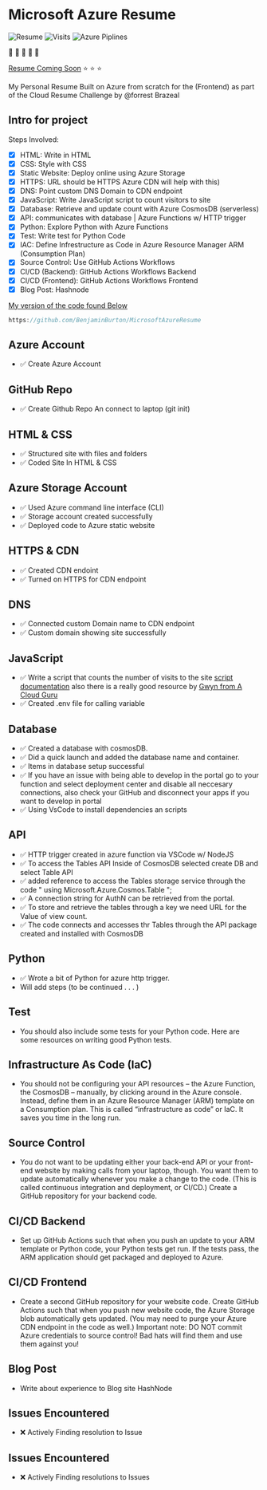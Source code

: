 # Microsoft Azure Resume

![Resume](https://img.shields.io/badge/Resume-UnderConstruction-orange) ![Visits](https://img.shields.io/badge/Visits-Currently%20UK-brightgreen) ![Azure Piplines](https://img.shields.io/badge/Azure%20Pipelines-UnderConstruction-orange)

:wave: :wave: :wave: :wave: :wave:

[Resume Coming Soon](https://www.lavellburton.net/) :star: :star: :star:

My Personal Resume Built on Azure from scratch for the (Frontend) as part of the Cloud Resume Challenge by @forrest Brazeal

## Intro for project

Steps Involved:

- [x] HTML: Write in HTML
- [x] CSS: Style with CSS
- [x] Static Website: Deploy online using Azure Storage
- [x] HTTPS: URL should be HTTPS Azure CDN will help with this)
- [x] DNS: Point custom DNS Domain to CDN endpoint
- [x] JavaScript: Write JavaScript script to count visitors to site
- [x] Database: Retrieve and update count with Azure CosmosDB (serverless)
- [x] API: communicates with database | Azure Functions w/ HTTP trigger
- [x] Python: Explore Python with Azure Functions
- [x] Test: Write test for Python Code
- [x] IAC: Define Infrestructure as Code in Azure Resource Manager ARM (Consumption Plan)
- [x] Source Control: Use GitHub Actions Workflows
- [x] CI/CD (Backend): GitHub Actions Workflows Backend
- [x] CI/CD (Frontend): GitHub Actions Workflows Frontend
- [x] Blog Post: Hashnode

[My version of the code found Below](https://github.com/BenjaminBurton/MicrosoftAzureResume)

```js
https://github.com/BenjaminBurton/MicrosoftAzureResume

```

## Azure Account

- ✅ Create Azure Account

## GitHub Repo

- ✅ Create Github Repo An connect to laptop (git init)

## HTML & CSS

- ✅ Structured site with files and folders
- ✅ Coded Site In HTML & CSS

## Azure Storage Account

- ✅ Used Azure command line interface (CLI)
- ✅ Storage account created successfully
- ✅ Deployed code to Azure static website

## HTTPS & CDN

- ✅ Created CDN endoint
- ✅ Turned on HTTPS for CDN endpoint

## DNS

- ✅ Connected custom Domain name to CDN endpoint
- ✅ Custom domain showing site successfully

## JavaScript

- ✅ Write a script that counts the number of visits to the site [script documentation](https://developer.mozilla.org/en-US/docs/Web/API/Fetch_API/Using_Fetch) also there is a really good resource by [Gwyn from A Cloud Guru](https://youtu.be/ieYrBWmkfno)
- ✅ Created .env file for calling variable

## Database

- ✅ Created a database with cosmosDB.
- ✅ Did a quick launch and added the database name and container.
- ✅ Items in database setup successful
- ✅ If you have an issue with being able to develop in the portal go to your function and select deployment center and disable all neccesary connections, also check your GitHub and disconnect your apps if you want to develop in portal
- ✅ Using VsCode to install dependencies an scripts

## API

- ✅ HTTP trigger created in azure function via VSCode w/ NodeJS
- ✅ To access the Tables API Inside of CosmosDB selected create DB and select Table API
- ✅ added reference to access the Tables storage service through the code " using Microsoft.Azure.Cosmos.Table ";
- ✅ A connection string for AuthN can be retrieved from the portal.
- ✅ To store and retrieve the tables through a key we need URL for the Value of view count.
- ✅ The code connects and accesses thr Tables through the API package created and installed with CosmosDB

## Python

- ✅ Wrote a bit of Python for azure http trigger.
- Will add steps (to be continued . . . )

## Test

- You should also include some tests for your Python code. Here are some resources on writing good Python tests.

## Infrastructure As Code (IaC)

- You should not be configuring your API resources – the Azure Function, the CosmosDB – manually, by clicking around in the Azure console. Instead, define them in an Azure Resource Manager (ARM) template on a Consumption plan. This is called “infrastructure as code” or IaC. It saves you time in the long run.

## Source Control

- You do not want to be updating either your back-end API or your front-end website by making calls from your laptop, though. You want them to update automatically whenever you make a change to the code. (This is called continuous integration and deployment, or CI/CD.) Create a GitHub repository for your backend code.

## CI/CD Backend

- Set up GitHub Actions such that when you push an update to your ARM template or Python code, your Python tests get run. If the tests pass, the ARM application should get packaged and deployed to Azure.

## CI/CD Frontend

- Create a second GitHub repository for your website code. Create GitHub Actions such that when you push new website code, the Azure Storage blob automatically gets updated. (You may need to purge your Azure CDN endpoint in the code as well.) Important note: DO NOT commit Azure credentials to source control! Bad hats will find them and use them against you!

## Blog Post

- Write about experience to Blog site HashNode

## Issues Encountered

- ❌ Actively Finding resolution to Issue

## Issues Encountered

- ❌ Actively Finding resolutions to Issues
